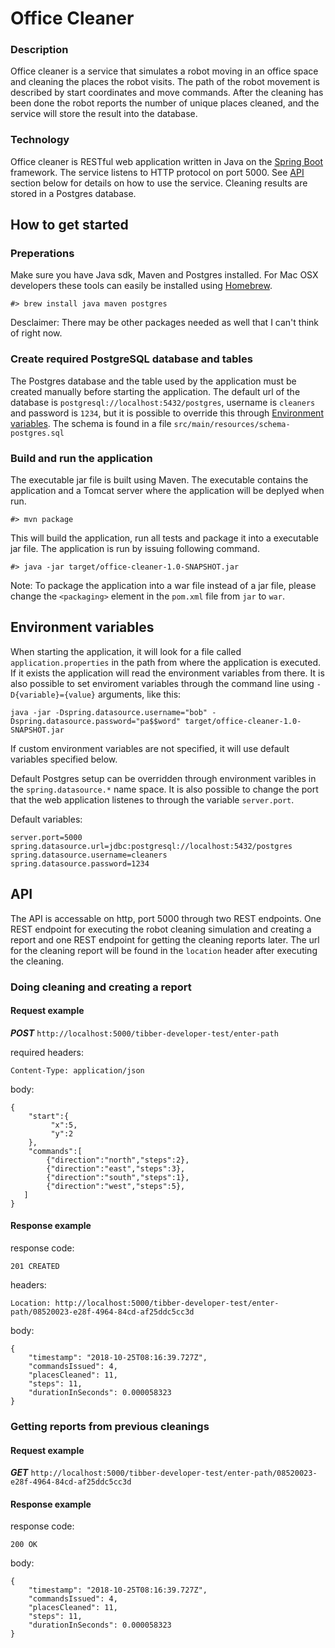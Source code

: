 # Office Cleaner
### Description
Office cleaner is a service that simulates a robot moving in an office space
and cleaning the places the robot visits. The path of the robot movement is
described by start coordinates and move commands. After the cleaning has been
done the robot reports the number of unique places cleaned, and the service
will store the result into the database. 

### Technology
Office cleaner is RESTful web application written in Java on the [Spring Boot](https://spring.io/projects/spring-boot) framework. 
The service listens to HTTP protocol on port 5000. See [API](#api) section below for details on how to use the service.
Cleaning results are stored in a Postgres database.

## How to get started
### Preperations
Make sure you have Java sdk, Maven and Postgres installed.
For Mac OSX developers these tools can easily be installed using [Homebrew](https://brew.sh/).
```
#> brew install java maven postgres
```
Desclaimer: There may be other packages needed as well that I can't think of right now.

### Create required PostgreSQL database and tables
The Postgres database and the table used by the application must be created manually before starting the application. The default url of the database is ```postgresql://localhost:5432/postgres```, username is ```cleaners``` and password is ```1234```, but it is possible to override this through [Environment variables](#environment). The schema is found in a file ```src/main/resources/schema-postgres.sql```

### Build and run the application
The executable jar file is built using Maven. The executable contains the application and a 
Tomcat server where the application will be deplyed when run.
```
#> mvn package
```
This will build the application, run all tests and package it into a executable jar file. 
The application is run by issuing following command.
```
#> java -jar target/office-cleaner-1.0-SNAPSHOT.jar
```
Note: To package the application into a war file instead of a jar file, please change the ```<packaging>``` element in the ```pom.xml``` file from ```jar``` to ```war```.

## <a name="environment"></a>Environment variables
When starting the application, it will look for a file called ```application.properties``` in the path from where the application is executed. If it exists the application will read the environment variables from there.
It is also possible to set enviroment variables through the command line using ```-D{variable}={value}``` arguments, like this:

```
java -jar -Dspring.datasource.username="bob" -Dspring.datasource.password="pa$$word" target/office-cleaner-1.0-SNAPSHOT.jar
```

If custom environment variables are not specified, it will use default variables specified below.

Default Postgres setup can be overridden through environment varibles in the ```spring.datasource.*``` name space.
It is also possible to change the port that the web application listenes to through the variable ```server.port```.

Default variables:
```
server.port=5000
spring.datasource.url=jdbc:postgresql://localhost:5432/postgres
spring.datasource.username=cleaners
spring.datasource.password=1234
```

## <a name="api"></a>API
The API is accessable on http, port 5000 through two REST endpoints. One REST endpoint for executing the robot cleaning simulation and creating a report and one REST endpoint for getting the cleaning reports later. The url for the cleaning report will be found in the ```location``` header after executing the cleaning.

### Doing cleaning and creating a report
#### Request example
***POST*** ```http://localhost:5000/tibber-developer-test/enter-path```

required headers:
```
Content-Type: application/json
```

body:
```
{
    "start":{
         "x":5,
         "y":2
    },
    "commands":[
        {"direction":"north","steps":2},
        {"direction":"east","steps":3}, 
        {"direction":"south","steps":1}, 
        {"direction":"west","steps":5},
   ]
}
```

#### Response example
response code:
```
201 CREATED
```

headers:
```
Location: http://localhost:5000/tibber-developer-test/enter-path/08520023-e28f-4964-84cd-af25ddc5cc3d
```

body:
```
{
    "timestamp": "2018-10-25T08:16:39.727Z",
    "commandsIssued": 4,
    "placesCleaned": 11,
    "steps": 11,
    "durationInSeconds": 0.000058323
}
```

### Getting reports from previous cleanings
#### Request example
***GET*** ```http://localhost:5000/tibber-developer-test/enter-path/08520023-e28f-4964-84cd-af25ddc5cc3d```
#### Response example
response code:
```
200 OK
```

body:
```
{
    "timestamp": "2018-10-25T08:16:39.727Z",
    "commandsIssued": 4,
    "placesCleaned": 11,
    "steps": 11,
    "durationInSeconds": 0.000058323
}
```
